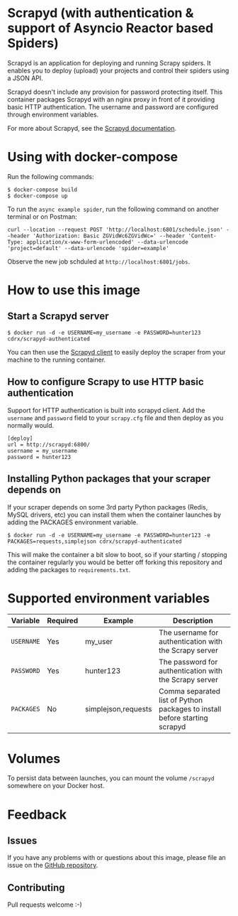 # Scrapyd (with authentication & support of Asyncio Reactor based Spiders)

Scrapyd is an application for deploying and running Scrapy spiders. It enables you to deploy (upload) your projects and control their spiders using a JSON API.

Scrapyd doesn't include any provision for password protecting itself. This container packages Scrapyd with an nginx proxy in front of it providing basic HTTP authentication. The username and password are configured through environment variables.

For more about Scrapyd, see the [Scrapyd documentation](http://scrapyd.readthedocs.org/en/latest/).


# Using with docker-compose

Run the following commands:

```
$ docker-compose build
$ docker-compose up
```

To run the `async example spider`, run the following command on another terminal or on Postman: 
```shell
curl --location --request POST 'http://localhost:6801/schedule.json' --header 'Authorization: Basic ZGVidWc6ZGVidWc=' --header 'Content-Type: application/x-www-form-urlencoded' --data-urlencode 'project=default' --data-urlencode 'spider=example'
```

Observe the new job schduled at `http://localhost:6801/jobs`.


# How to use this image

## Start a Scrapyd server

```console
$ docker run -d -e USERNAME=my_username -e PASSWORD=hunter123 cdrx/scrapyd-authenticated
```

You can then use the [Scrapyd client](https://github.com/scrapy/scrapyd-client) to easily deploy the scraper from your machine to the running container.

## How to configure Scrapy to use HTTP basic authentication

Support for HTTP authentication is built into scrapyd client. Add the `username` and `password` field to your `scrapy.cfg` file and then deploy as you normally would.

```
[deploy]
url = http://scrapyd:6800/
username = my_username
password = hunter123
```

## Installing Python packages that your scraper depends on

If your scraper depends on some 3rd party Python packages (Redis, MySQL drivers, etc) you can install them when the container launches by adding the PACKAGES environment variable.

```console
$ docker run -d -e USERNAME=my_username -e PASSWORD=hunter123 -e PACKAGES=requests,simplejson cdrx/scrapyd-authenticated
```

This will make the container a bit slow to boot, so if your starting / stopping the container regularly you would be better off forking this repository and adding the packages to `requirements.txt`.

# Supported environment variables

| Variable | Required | Example             | Description                                                                |
|----------------------|----------|---------------------|----------------------------------------------------------------------------|
| `USERNAME`             | Yes      | my_user             | The username for authentication with the Scrapy server                     |
| `PASSWORD`             | Yes      | hunter123           | The password for authentication with the Scrapy server                     |
| `PACKAGES`             | No       | simplejson,requests | Comma separated list of Python packages to install before starting scrapyd |

# Volumes

To persist data between launches, you can mount the volume `/scrapyd` somewhere on your Docker host.

# Feedback

## Issues

If you have any problems with or questions about this image, please file an issue on the [GitHub repository](https://github.com/cdrx/scrapyd-authenticated/issues).

## Contributing

Pull requests welcome :-)
